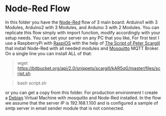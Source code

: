 # Node-Red Flow
In this folder you have the [Node-Red](https://nodered.org/) flow of 3 main board: Arduino1 with 3 Modules, Arduino2 with 3 Modules, and Arduino 3 with 2 Modules.
You can replicate this flow simply with import function, modify accordingly with your setup needs.
You can set your server on any PC that you like, For first test I use a RaspberryPi with [RaspiOS](https://www.raspberrypi.com/software/operating-systems/#raspberry-pi-os-32-bit) with the help of [The Script of Peter Scargill](https://tech.scargill.net/the-script/) that install Node-Red with all needed modules and [Mosquitto](https://mosquitto.org/) MQTT Broker.
On a single line you can install ALL of that:
>wget https://bitbucket.org/api/2.0/snippets/scargill/kAR5qG/master/files/script.sh

>bash script.sh

or you can get a copy from this folder.
For production environment I create a [Debian](https://www.debian.org/distrib/) Virtual Machine with mosquitto and Node-Red installed.
In the flow we assume that the server IP is 192.168.1.100 and is configured a sample of smtp server in email sender module that is not connected.
